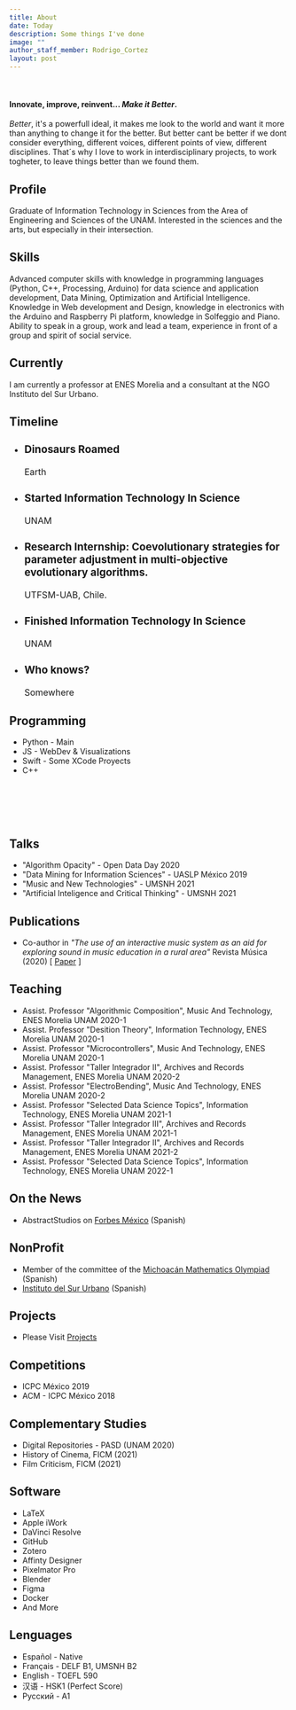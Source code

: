 ```yaml
---
title: About
date: Today
description: Some things I've done
image: ""
author_staff_member: Rodrigo_Cortez
layout: post
---
```


<br>

<script src="https://cdnjs.cloudflare.com/ajax/libs/Chart.js/2.9.3/Chart.bundle.min.js"></script>

<style>
  .timeline{
    font-size: 1rem;
  }
</style>


#### Innovate, improve, reinvent... *Make it Better*.

*Better*, it's a powerfull ideal, it makes me look to the world and want it more than anything to change it for the better. But better cant be better if we dont consider everything, different voices, different points of view, different disciplines. That´s why I love to work in interdisciplinary projects, to work togheter, to leave things better than we found them.

## Profile 
Graduate of Information Technology in Sciences from the Area of Engineering and Sciences of the UNAM. Interested in the sciences and the arts, but especially in their intersection.

## Skills
Advanced computer skills with knowledge in programming languages (Python, C++, Processing, Arduino) for data science and application development, Data Mining, Optimization and Artificial Intelligence.  Knowledge in Web development and Design, knowledge in electronics with the Arduino and Raspberry Pi platform, knowledge in Solfeggio and Piano. Ability to speak in a group, work and lead a team, experience in front of a group and spirit of social service.

## Currently

I am currently a professor at ENES Morelia and a consultant at the NGO Instituto del Sur Urbano.

## Timeline 

<section> 
  <div id="timeline-content">
    <ul class="timeline">
  <li class="event" data-date="65 Million B.C.">
    <h3>Dinosaurs Roamed</h3>
    <p>Earth</p>
  </li>

  <li class="event" data-date="2015">
    <h3>Started Information Technology In Science</h3>
    <p>UNAM</p>    
  </li>

  <li class="event" data-date="2018">
    <h3>Research Internship: Coevolutionary strategies for parameter adjustment in multi-objective evolutionary algorithms.</h3>
    <p>UTFSM-UAB, Chile.</p>    
  </li>

  <li class="event"  data-date="2019">
    <h3>Finished Information Technology In Science</h3>
    <p>UNAM</p>  
  </li>
  
  <li class="event" data-date="Today">
    <h3>Who knows? </h3>
    <p>Somewhere</p>  
  </li>
  </ul>
  </div>
</section>

## Programming

* Python - Main
* JS - WebDev & Visualizations
* Swift - Some XCode Proyects
* C++

<br>
<br>
<section> 
<div class="container flex"> 
  <div class="image">
    <canvas id="myRadarChart2"></canvas>
  </div>
</div>
</section> 
<br>
<br>

<script>
	var ctx = document.getElementById('myRadarChart2').getContext('2d');
	var myRadarChart = new Chart(ctx, {
		type: 'radar',
		data: {
		labels: ['Python', 'JS', 'Swift', 'C++'],
		datasets: [{
        data: [80, 60, 40, 30,],
			backgroundColor: '#00FFFF40',
			borderColor: 'cyan',
			label:""
		}]
	},
		options: {scale: {
        angleLines: {
            display: false
        },
        ticks: {
            suggestedMin: 0,
            suggestedMax: 80
        }
    }}
	});
	</script>

## Talks

* "Algorithm Opacity" - Open Data Day 2020
* "Data Mining for Information Sciences" - UASLP México 2019
* "Music and New Technologies" - UMSNH 2021
* "Artificial Inteligence and Critical Thinking" - UMSNH 2021

## Publications 

* Co-author in *"The use of an interactive music system as an aid for exploring sound in music education in a rural area"* Revista Música (2020) [ [Paper](http://www.revistas.usp.br/revistamusica/article/view/170736/161967) ]

## Teaching

* Assist. Professor "Algorithmic Composition", Music And Technology, ENES Morelia UNAM 2020-1
* Assist. Professor "Desition Theory", Information Technology, ENES Morelia UNAM 2020-1
* Assist. Professor "Microcontrollers", Music And Technology, ENES Morelia UNAM 2020-1
* Assist. Professor "Taller Integrador II", Archives and Records Management, ENES Morelia UNAM 2020-2
* Assist. Professor "ElectroBending", Music And Technology, ENES Morelia UNAM 2020-2
* Assist. Professor "Selected Data Science Topics", Information Technology, ENES Morelia UNAM 2021-1
* Assist. Professor "Taller Integrador III", Archives and Records Management, ENES Morelia UNAM 2021-1
* Assist. Professor "Taller Integrador II", Archives and Records Management, ENES Morelia UNAM 2021-2
* Assist. Professor "Selected Data Science Topics", Information Technology, ENES Morelia UNAM 2022-1

## On the News

* AbstractStudios on [Forbes México](https://www.forbes.com.mx/esta-app-quiere-ser-tu-guia-de-turistas-con-realidad-aumentada/) (Spanish)

## NonProfit

* Member of the committee of the [Michoacán Mathematics Olympiad](https://olimpiadamatematicasmichoacan.org) (Spanish)
* [Instituto del Sur Urbano](https://www.sur.institute) (Spanish)

## Projects
* Please Visit [Projects](https://roicort.github.io/projects)

## Competitions

* ICPC México 2019
* ACM - ICPC México 2018

## Complementary Studies

* Digital Repositories - PASD (UNAM 2020)
* History of Cinema, FICM (2021)
* Film Criticism, FICM (2021)

## Software
* LaTeX
* Apple iWork
* DaVinci Resolve
* GitHub
* Zotero
* Affinty Designer
* Pixelmator Pro
* Blender
* Figma
* Docker
* And More

## Lenguages
* Español - Native
* Français - DELF B1, UMSNH B2
* English - TOEFL 590
* 汉语 - HSK1 (Perfect Score)
* Русский - A1

<br>
<br>
<section> 
<div class="container flex"> 
  <div class="image">
    <canvas id="myRadarChart"></canvas>
  </div>
</div>
</section> 
<br>
<br>

<script>
	var ctx = document.getElementById('myRadarChart').getContext('2d');
	var myRadarChart = new Chart(ctx, {
		type: 'radar',
		data: {
		labels: ['Español', 'Français', 'English', '汉语','Русский'],
		datasets: [{
        data: [90, 80, 75, 33, 33],
			backgroundColor: '#00FFFF40',
			borderColor: 'cyan',
			label:""
		}]
	},
		options: {scale: {
        angleLines: {
            display: false
        },
        ticks: {
            suggestedMin: 0,
            suggestedMax: 100
        }
    }}
	});
	</script>